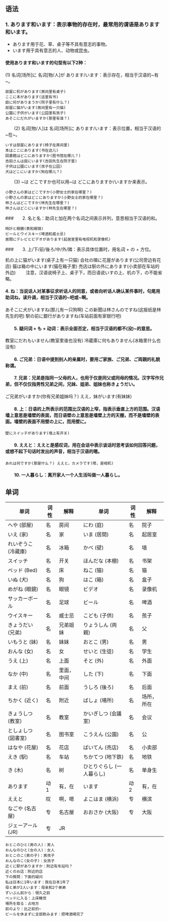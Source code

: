 ## 语法
### 1. あります和います：表示事物的存在时，最常用的谓语是あります和います。

* あります用于花、草、桌子等不具有意志的事物。
* います用于具有意志的人、动物或昆虫。
#### 使用あります和います的句型有以下2种：
(1) 名词[场所]に 名词[物/人]が あります/います：表示存在，相当于汉语的~有~。

    部屋に机があります(房间里有桌子)
    ここに本があります(这里有书)
    庭に何がありまうか(院子里有什么？)
    部屋に猫がいます(房间里有一只猫)
    公園に子供がいます(公园里有孩子)
    あそこにだれがいますか(那里有谁？)
  (2) 名词[物/人]は 名词[场所]に あります/います：表示位置，相当于汉语的~在~。

    いすは部屋にあります(椅子在房间里)
    本はここにあります(书在这儿)
    図書館はどこにありますか(图书馆在哪儿？)
    吉田さんは庭にいます(吉田先生在院子里)
    子供は公園にいます(孩子在公园)
    犬はどこにいますか(狗在哪儿？)
  (3) ~は どこですか也可以用~は どこにありますか/いますか来表示。

    小野さんの家はどこですか(小野女士的家在哪里？)
    小野さんの家はどこにありますか(小野女士的家在哪里？)
    林さんはどこですか(林先生在哪里？)
    林さんはどこにいますか(林先生在哪里？)
###  2. 名と名：助词と加在两个名词之间表示并列，意思相当于汉语的和。

    時計と眼鏡(表和眼镜)
    ビールとウイスキー(啤酒和威士忌)
    居間にテレビとビデオがあります(起居室里有电视机和录像机)
###  3. 上/下/前/後ろ/中/外/隣：表示具体位置时，用名词 + の + 方位。

机の上に猫がいます(桌子上有一只猫)
会社の隣に花屋があります(公司旁边有花店)
猫は箱の中にいます(猫在箱子里)
売店は駅の外にあります(小卖部在车站的外边)
  注意，汉语说椅子上、桌子下，而日语说いすの上、机の下，の不能省略。

#### 4. ね：当说话人对某事征求听话人的同意，或者向听话人确认某件事时，句尾用助词ね，读升调，相当于汉语的~吧或~啊。

あそこに犬がいますね(那儿有一只狗啊)
この新聞は林さんのですね(这报纸是林先生的吧)
駅の前に銀行がありますね(车站前面有家银行吧)
####   5. 疑问词 + も + 动词：表示全面否定，相当于汉语的都不(没)~的意思。

教室にだれもいません(教室里谁也没有)
冷蔵庫に何もありません(冰箱里什么也没有)
####   6. ご兄弟：日语中提到别人的亲属时，要用ご家族、ご兄弟、ご両親的礼貌称谓。

####   7. 兄弟：兄弟是指同一父母的人，也用于仅是同父或同母的情况。汉字写作兄弟，但不仅仅指男性兄弟之间，兄妹、姐弟、姐妹也称きょうだい。

ご兄弟がいますか(你有兄弟姐妹吗？) ええ，妹がいます(有妹妹)
####   8. 上：日语的上所表示的范围比汉语的上窄，指表示垂直上方的范围。汉语墙上意思是墙壁的表面，而日语壁の上意思是墙壁上方的天棚，而不是墙壁的表面。墙壁的表面不用壁の上に，而用壁に。

    壁にスイッチがあります(墙上有开关)
####   9. ええと：ええと是感叹词，用在会话中表示谈话时思考该如何回答问题，或想不起下句话时发出的声音，相当于汉语的嗯。

    あれは何ですか(那是什么？) ええと，カメラです(嗯，是相机)
####   10. 一人暮らし：离开家人一个人生活叫做一人暮らし。
## 单词
|单词      |词性    |解释	    |单词	    |词性	    |解释    |
|-------  |------- |-------    |-------    |-------    |-------|
|へや (部屋)    |名    |	房间    |	にわ (庭)    |	名	    |院子    |
|いえ (家)	    |名	    |家	    |いま (居間)    |	名	    |起居室    |
|れいぞうこ (冷蔵庫)	    |名	    |冰箱	    |かべ (壁)	    |名	    |墙
|スイッチ    |名    |开关    |ほんだな (本棚)    |名    |书架    |
|べッド (Bed)    |名    |床    |ねこ (猫)    |名    |猫    |
|いぬ (犬)    |名    |狗    |はこ (箱)    |名    |盒子    |
|めがね (眼鏡)    |名    |眼镜    |ビデオ    |名    |录像机    |
|サッカーボール    |名    |足球    |ビール    |名    |啤酒    |
|ウイスキー    |名    |威士忌    |こども (子供)    |名    |孩子    |
|きょうだい (兄弟)    |名    |兄弟姐妹    |りょうしん (両親)    |名    |父    |
|いもうと (妹)    |名    |妹妹    |おとこ (男)    |名    |男    |
|おんな (女)    |名    |女    |せいと (生徒)    |名    |学生    |
|うえ (上)    |名    |上面    |そと (外)    |名    |外面    |
|なか (中)    |名    |里面，中间    |した (下)    |名    |下面    |
|まえ (前)    |名    |前面    |うしろ (後ろ)    |名    |后面    |
|ちかく (近く)    |名    |附近    |ばしょ (場所)    |名    |场所，所在    |
|きょうしつ (教室)    |名    |教室    |かいぎしつ (会議室)    |名    |会议    |
|としょしつ (図書室)    |名    |图书室    |こうえん (公園)    |名    |公    |
|はなや (花屋)    |名    |花店    |ばいてん (売店)    |名    |小卖部    |
|えき (駅)    |名    |车站    |ちかてつ (地下鉄)    |名    |地铁    |
|き (木)    |名    |树    |ひとりぐらし (一人暮らし)    |名    |单身生    |
|あります    |动1    |有，在    |います    |动2    |有，在    |
|ええと    |叹    |啊，嗯    |よこはま (横浜)    |专    |横滨    |
|なごや (名古屋)    |专    |名古屋    |おおさか (大阪)    |专    |大阪    |
|ジェーアール (JR)    |专    |JR    |    |    |

    おとこのひと(男の人)：男人
    おんなのひと(女の人)：女人
    おとこのこ(男の子)：男孩子
    おんなのこ(女の子)：女孩子
    近くに駅がありますか：附近有车站吗？
    近くのお店：附近的店
    下の質問：下面的疑问
    私は日本に1年います：我在日本1年了
    母と弟が2人います：母亲和2个弟弟
    ずいぶん前から：很久之前
    べッドに入る：上床睡觉
    場所を取る：占地方
    前のより：比之前的~
    ビールを休まずに全部飲みます：把啤酒喝完了
